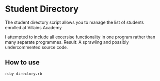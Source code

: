 # Student Directory #

The student directory script allows you to manage the list of students enrolled
at  Villains Academy

I attempted to include all excersise functionality in one program rather than
many separate programmes. 
Result: A sprawling and possibly undercommented source code.


## How to use ##

```shell
ruby directory.rb
```
